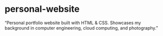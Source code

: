 # personal-website
“Personal portfolio website built with HTML &amp; CSS. Showcases my background in computer engineering, cloud computing, and photography.”
